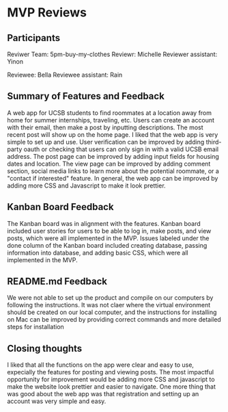 # MVP Reviews
## Participants
Reviwer Team: 5pm-buy-my-clothes
Reviewr: Michelle
Reviewer assistant: Yinon

Reviewee: Bella
Reviewee assistant: Rain

## Summary of Features and Feedback
A web app for UCSB students to find roommates at a location away from home for summer internships, traveling, etc. 
Users can create an account with their email, then make a post by inputting descriptions. The most recent post will show up on the home page.
I liked that the web app is very simple to set up and use. User verification can be improved by adding third-party oauth or checking that users can only sign in with a valid UCSB email address.
The post page can be improved by adding input fields for housing dates and location. The view page can be improved by adding comment section, social media links to learn more about the potential roommate, or a "contact if interested" feature.
In general, the web app can be improved by adding more CSS and Javascript to make it look prettier.

## Kanban Board Feedback
The Kanban board was in alignment with the features. Kanban board included user stories for users to be able to log in, make posts, and view posts, which were all implemented in the MVP. 
Issues labeled under the done column of the Kanban board included creating database, passing information into database, and adding basic CSS, which were all implemented in the MVP.

## README.md Feedback
We were not able to set up the product and compile on our computers by following the instructions. It was not claer where the virtual environment should be created on our local computer, and the instructions for installing on Mac can be improved by providing correct commands and more detailed steps for installation


## Closing thoughts
I liked that all the functions on the app were clear and easy to use, expecially the features for posting and viewing posts.
The most impactful opportunity for improvement would be adding more CSS and javascript to make the website look prettier and easier to navigate.
One more thing that was good about the web app was that registration and setting up an account was very simple and easy.

